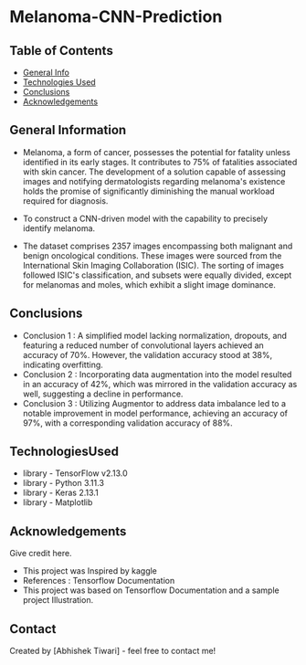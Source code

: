# Melanoma-CNN-Prediction

## Table of Contents
* [General Info](#general-information)
* [Technologies Used](#TechnologiesUsed)
* [Conclusions](#conclusions)
* [Acknowledgements](#acknowledgements)

## General Information
  
- Melanoma, a form of cancer, possesses the potential for fatality unless identified in its early stages. It contributes to 75% of fatalities associated with skin cancer. The development of a solution capable of assessing images and notifying dermatologists regarding melanoma's existence holds the promise of significantly diminishing the manual workload required for diagnosis.

- To construct a CNN-driven model with the capability to precisely identify melanoma.
  
- The dataset comprises 2357 images encompassing both malignant and benign oncological conditions. These images were sourced from the International Skin Imaging Collaboration (ISIC). The sorting of images followed ISIC's classification, and subsets were equally divided, except for melanomas and moles, which exhibit a slight image dominance.


## Conclusions
- Conclusion 1 : A simplified model lacking normalization, dropouts, and featuring a reduced number of convolutional layers achieved an accuracy of 70%. However, the validation accuracy stood at 38%, indicating overfitting.
- Conclusion 2 : Incorporating data augmentation into the model resulted in an accuracy of 42%, which was mirrored in the validation accuracy as well, suggesting a decline in performance.
- Conclusion 3 : Utilizing Augmentor to address data imbalance led to a notable improvement in model performance, achieving an accuracy of 97%, with a corresponding validation accuracy of 88%.


## TechnologiesUsed
- library - TensorFlow v2.13.0
- library - Python 3.11.3
- library - Keras 2.13.1
- library - Matplotlib


## Acknowledgements
Give credit here.
- This project was Inspired by kaggle 
- References : Tensorflow Documentation
- This project was based on Tensorflow Documentation and a sample project Illustration.


## Contact
Created by [Abhishek Tiwari] - feel free to contact me!

<!-- This project is open source and available under the [... License](). -->